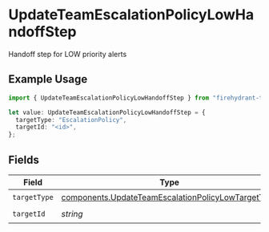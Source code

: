# UpdateTeamEscalationPolicyLowHandoffStep

Handoff step for LOW priority alerts

## Example Usage

```typescript
import { UpdateTeamEscalationPolicyLowHandoffStep } from "firehydrant-typescript-sdk/models/components";

let value: UpdateTeamEscalationPolicyLowHandoffStep = {
  targetType: "EscalationPolicy",
  targetId: "<id>",
};
```

## Fields

| Field                                                                                                                    | Type                                                                                                                     | Required                                                                                                                 | Description                                                                                                              |
| ------------------------------------------------------------------------------------------------------------------------ | ------------------------------------------------------------------------------------------------------------------------ | ------------------------------------------------------------------------------------------------------------------------ | ------------------------------------------------------------------------------------------------------------------------ |
| `targetType`                                                                                                             | [components.UpdateTeamEscalationPolicyLowTargetType](../../models/components/updateteamescalationpolicylowtargettype.md) | :heavy_check_mark:                                                                                                       | N/A                                                                                                                      |
| `targetId`                                                                                                               | *string*                                                                                                                 | :heavy_check_mark:                                                                                                       | N/A                                                                                                                      |